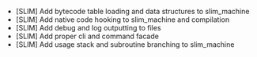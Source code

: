 - [SLIM] Add bytecode table loading and data structures to slim_machine
- [SLIM] Add native code hooking to slim_machine and compilation
- [SLIM] Add debug and log outputting to files
- [SLIM] Add proper cli and command facade 
- [SLIM] Add usage stack and subroutine branching to slim_machine
